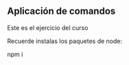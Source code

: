 ## Aplicación de comandos

Este es el ejercicio del curso

Recuerde instalas los paquetes de node:

npm i